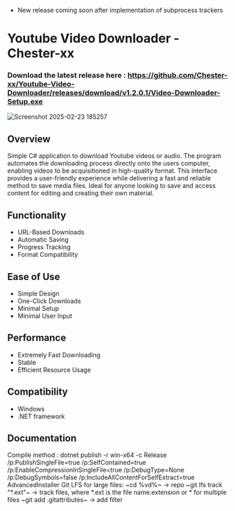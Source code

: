 - New release coming soon after implementation of subprocess trackers

# Youtube Video Downloader - Chester-xx

### Download the latest release here : https://github.com/Chester-xx/Youtube-Video-Downloader/releases/download/v1.2.0.1/Video-Downloader-Setup.exe

![Screenshot 2025-02-23 185257](https://github.com/user-attachments/assets/24881bdf-fd77-4229-84b1-8fa321b1b3f2)

## Overview
Simple C# application to download Youtube videos or audio. The program automates the downloading process directly onto the users computer, enabling videos to be acquisitioned in high-quality format. This interface provides a user-friendly experience while delivering a fast and reliable method to save media files. Ideal for anyone looking to save and access content for editing and creating their own material.

## Functionality
- URL-Based Downloads
- Automatic Saving
- Progress Tracking
- Format Compatibility

## Ease of Use
- Simple Design
- One-Click Downloads
- Minimal Setup
- Minimal User Input

## Performance
- Extremely Fast Downloading
- Stable
- Efficient Resource Usage

## Compatibility
- Windows
- .NET framework

## Documentation
Compile method : dotnet publish -r win-x64 -c Release /p:PublishSingleFile=true /p:SelfContained=true /p:EnableCompressionInSingleFile=true /p:DebugType=None /p:DebugSymbols=false /p:IncludeAllContentForSelfExtract=true
AdvancedInstaller
Git LFS for large files:
~cd %vd%~ -> repo
~git lfs track "*.ext"~ -> track files, where *.ext is the file name.extension or * for multiple files
~git add .gitattributes~ -> add filter
